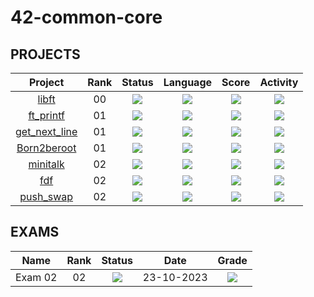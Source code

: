 # 42-common-core

<!--

<p align="center">
   <img src="CAPA EM FALTA">
</p>

<p align="center">
</p>



## ABOUT ?
-->

## PROJECTS
<div align="center">

| Project | Rank | Status | Language | Score | Activity |
| :---: | :---: | :---: | :---: | :---: | :---: |
| [libft](https://github.com/luis-ffe/libft) | 00 | <img src="https://img.shields.io/badge/sucess-sucess" /> |<img src="https://img.shields.io/github/languages/top/luis-ffe/libft" /> | <img src="https://img.shields.io/badge/125%20%2F%20100%20%E2%98%85-success" /> | <img src="https://img.shields.io/github/last-commit/luis-ffe/libft" /> |
| [ft_printf](https://github.com/luis-ffe/ft_printf) | 01 | <img src="https://img.shields.io/badge/sucess-sucess" /> |<img src="https://img.shields.io/github/languages/top/luis-ffe/ft_printf" /> | <img src="https://img.shields.io/badge/100%20%2F%20100%20%E2%98%85-success" /> | <img src="https://img.shields.io/github/last-commit/luis-ffe/ft_printf" /> |
| [get_next_line](https://github.com/luis-ffe/get_next_line) | 01 | <img src="https://img.shields.io/badge/sucess-sucess" /> |<img src="https://img.shields.io/github/languages/top/luis-ffe/get_next_line" /> | <img src="https://img.shields.io/badge/125%20%2F%20100%20%E2%98%85-success" /> | <img src="https://img.shields.io/github/last-commit/luis-ffe/get_next_line" /> |
| [Born2beroot](https://github.com/luis-ffe/Born2beroot) | 01 | <img src="https://img.shields.io/badge/sucess-sucess" /> |<img src="https://img.shields.io/github/languages/top/luis-ffe/Born2beroot" /> | <img src="https://img.shields.io/badge/100%20%2F%20100%20%E2%98%85-success" /> | <img src="https://img.shields.io/github/last-commit/luis-ffe/Born2beroot" /> |
| [minitalk](https://github.com/luis-ffe/minitalk) | 02 | <img src="https://img.shields.io/badge/0%20%2F%20100-gray" /> |<img src="https://img.shields.io/github/languages/top/luis-ffe/minitalk" /> | <img src="https://img.shields.io/badge/0%20%2F%20100-gray" /> | <img src="https://img.shields.io/github/last-commit/luis-ffe/minitalk" /> |
| [fdf](https://github.com/luis-ffe/fdf) | 02 | <img src="https://img.shields.io/badge/0%20%2F%20100-gray" /> |<img src="https://img.shields.io/github/languages/top/luis-ffe/fdf" /> | <img src="https://img.shields.io/badge/0%20%2F%20100-gray" /> | <img src="https://img.shields.io/github/last-commit/luis-ffe/fdf" /> |
| [push_swap](https://github.com/luis-ffe/push_swap) | 02 | <img src="https://img.shields.io/badge/0%20%2F%20100-gray" /> |<img src="https://img.shields.io/github/languages/top/luis-ffe/push_swap" /> | <img src="https://img.shields.io/badge/0%20%2F%20100-gray" /> | <img src="https://img.shields.io/github/last-commit/luis-ffe/push_swap" /> |

</div>



## EXAMS

<div align="center">

| Name | Rank | Status | Date | Grade |
| :---: | :---: | :---: | :---: | :---: |
| Exam 02 | 02 | <img src="https://img.shields.io/badge/Not_yet-gray" /> | 23-10-2023 | <img src="https://img.shields.io/badge/0%20%2F%20100-gray" /> |

<!--
"https://img.shields.io/github/last-commit/luis-ffe/ft_printf"
src="https://img.shields.io/badge/sucess-sucess"
"https://img.shields.io/badge/0%20%2F%20100-gray"
-->

</div>


